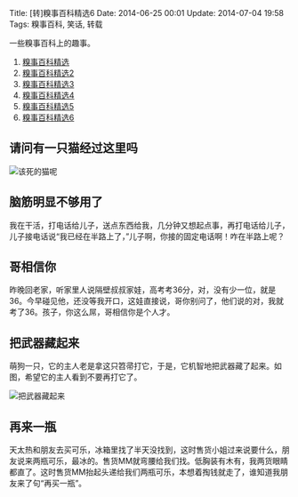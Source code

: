 Title: [转]糗事百科精选6
Date: 2014-06-25 00:01
Update: 2014-07-04 19:58
Tags: 糗事百科, 笑话, 转载

[1]: /static/images/qiushibaike/WhereIsTheCat.jpg
[2]: /static/images/qiushibaike/BaWuQiCangQiLai.jpg

一些糗事百科上的趣事。

1. [糗事百科精选](/collection/qiushibaike.html)
2. [糗事百科精选2](/collection/qiushibaike2.html)
3. [糗事百科精选3](/collection/qiushibaike3.html)
4. [糗事百科精选4](/collection/qiushibaike4.html)
5. [糗事百科精选5](/collection/qiushibaike5.html)
6. [糗事百科精选6](/collection/qiushibaike6.html)

## 请问有一只猫经过这里吗
![该死的猫呢][1]

## 脑筋明显不够用了
我在干活，打电话给儿子，送点东西给我，几分钟又想起点事，再打电话给儿子，儿子接电话说“我已经在半路上了，”儿子啊，你接的固定电话啊！咋在半路上呢？

## 哥相信你
昨晚回老家，听家里人说隔壁叔叔家娃，高考考36分，对，没有少一位，就是36。今早碰见他，还没等我开口，这娃直接说，哥你别问了，他们说的对，我就考了36。孩子，你这么屌，哥相信你是个人才。

## 把武器藏起来
萌狗一只，它的主人老是拿这只笤帚打它，于是，它机智地把武器藏了起来。如图，希望它的主人看到不要再打它了。

![把武器藏起来][2]

## 再来一瓶
天太热和朋友去买可乐，冰箱里找了半天没找到，这时售货小姐过来说要什么，朋友说来两瓶可乐，最冰的。售货MM就弯腰给我们找。低胸装有木有，我两货眼睛都直了。这时售货MM抬起头递给我们两瓶可乐，本想着掏钱就走了，谁知道我朋友来了句“再买一瓶”。

